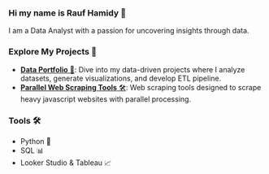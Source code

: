 ### Hi my name is Rauf Hamidy 👋

I am a Data Analyst with a passion for uncovering insights through data.

### Explore My Projects 🚀

* [**Data Portfolio** 💼](<https://github.com/raufh10/Data_Portfolio>): Dive into my data-driven projects where I analyze datasets, generate visualizations, and develop ETL pipeline.
* [**Parallel Web Scraping Tools** 🛠️](<https://github.com/raufh10/parallel_web_scraping>): Web scraping tools designed to scrape heavy javascript websites with parallel processing.

### Tools 🛠️

* Python 🐍
* SQL 📊
* Looker Studio & Tableau 📈
